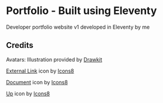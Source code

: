 # Portfolio - Built using Eleventy

Developer portfolio website v1 developed in Eleventy by me

## Credits

Avatars: Illustration provided by <a href="https://www.drawkit.com">Drawkit</a>

<a target="_blank" href="https://icons8.com/icon/83168/external-link">External Link</a> icon by <a target="_blank" href="https://icons8.com">Icons8</a>

<a target="_blank" href="https://icons8.com/icon/FN71YxTPZVQC/document">Document</a> icon by <a target="_blank" href="https://icons8.com">Icons8</a>

<a target="_blank" href="https://icons8.com/icon/uNDsOzKNdO4m/up">Up</a> icon by <a target="_blank" href="https://icons8.com">Icons8</a>
